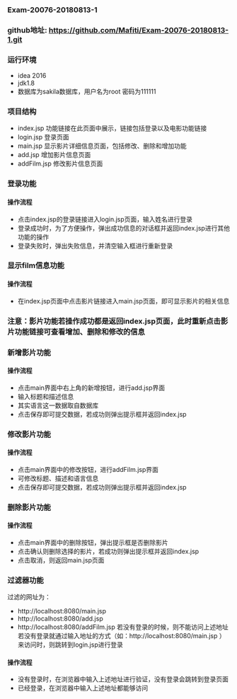 ### Exam-20076-20180813-1
### github地址: https://github.com/Mafiti/Exam-20076-20180813-1.git

### 运行环境
+ idea 2016
+ jdk1.8
+ 数据库为sakila数据库，用户名为root 密码为111111

### 项目结构
+ index.jsp 功能链接在此页面中展示，链接包括登录以及电影功能链接
+ login.jsp 登录页面
+ main.jsp 显示影片详细信息页面，包括修改、删除和增加功能
+ add.jsp 增加影片信息页面
+ addFilm.jsp 修改影片信息页面


### 登录功能
#### 操作流程
+ 点击index.jsp的登录链接进入login.jsp页面，输入姓名进行登录
+ 登录成功时，为了方便操作，弹出成功信息的对话框并返回index.jsp进行其他功能的操作
+ 登录失败时，弹出失败信息，并清空输入框进行重新登录

### 显示film信息功能
#### 操作流程
+ 在index.jsp页面中点击影片链接进入main.jsp页面，即可显示影片的相关信息

### 注意：影片功能若操作成功都是返回index.jsp页面，此时重新点击影片功能链接可查看增加、删除和修改的信息

### 新增影片功能
#### 操作流程
+ 点击main界面中右上角的新增按钮，进行add.jsp界面
+ 输入标题和描述信息
+ 其实语言这一数据取自数据库
+ 点击保存即可提交数据，若成功则弹出提示框并返回index.jsp

### 修改影片功能
#### 操作流程
+ 点击main界面中的修改按钮，进行addFilm.jsp界面
+ 可修改标题、描述和语言信息
+ 点击保存即可提交数据，若成功则弹出提示框并返回index.jsp

### 删除影片功能
#### 操作流程
+ 点击main界面中的删除按钮，弹出提示框是否删除影片
+ 点击确认则删除选择的影片，若成功则弹出提示框并返回index.jsp
+ 点击取消，则返回main.jsp页面

### 过滤器功能
过滤的网址为：
+ http://localhost:8080/main.jsp 
+ http://localhost:8080/add.jsp
+ http://localhost:8080/addFilm.jsp 
若没有登录的时候，则不能访问上述地址 
若没有登录就通过输入地址的方式（如：http://localhost:8080/main.jsp ）来访问时，则跳转到login.jsp进行登录
#### 操作流程
+ 没有登录时，在浏览器中输入上述地址进行验证，没有登录会跳转到登录页面
+ 已经登录，在浏览器中输入上述地址都能够访问

